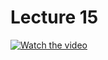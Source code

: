 # Lecture 15

[![Watch the video](https://img.youtube.com/vi/3oeAAYekyP4/0.jpg)](https://www.youtube.com/watch?v=3oeAAYekyP4&list=PL-h0BZdG_K4myglyF0owcVh9a0oO_arhD&index=15)
